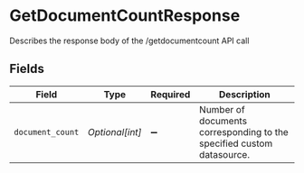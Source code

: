 # GetDocumentCountResponse

Describes the response body of the /getdocumentcount API call


## Fields

| Field                                                                 | Type                                                                  | Required                                                              | Description                                                           |
| --------------------------------------------------------------------- | --------------------------------------------------------------------- | --------------------------------------------------------------------- | --------------------------------------------------------------------- |
| `document_count`                                                      | *Optional[int]*                                                       | :heavy_minus_sign:                                                    | Number of documents corresponding to the specified custom datasource. |